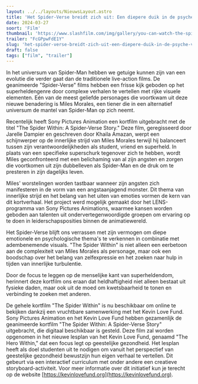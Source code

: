 ```yaml
---
layout: ../../layouts/NieuwsLayout.astro
title: 'Het Spider-Verse breidt zich uit: Een diepere duik in de psyche van Miles Morales'
date: 2024-03-27
soort: 'Film'
thumbnail: 'https://www.slashfilm.com/img/gallery/you-can-watch-the-spider-verse-short-film-the-spider-within-right-here/the-spider-within-a-spider-verse-story-1711467416.jpg'
trailer: "FcGPpwFdE1Y"
slug: 'het-spider-verse-breidt-zich-uit-een-diepere-duik-in-de-psyche-van-miles-morales'
draft: false
tags: ["film", "trailer"]
---
```



In het universum van Spider-Man hebben we getuige kunnen zijn van een evolutie die verder gaat dan de traditionele live-action films. De geanimeerde "Spider-Verse" films hebben een frisse kijk geboden op het superheldengenre door complexe verhalen te vertellen met rijke visuele elementen. Eén van de meest geliefde personages die voortkwam uit deze nieuwe benadering is Miles Morales, een tiener die in een alternatief universum de mantel van Spider-Man op zich neemt.

Recentelijk heeft Sony Pictures Animation een kortfilm uitgebracht met de titel "The Spider Within: A Spider-Verse Story." Deze film, geregisseerd door Jarelle Dampier en geschreven door Khaila Amazan, werpt een schijnwerper op de innerlijke strijd van Miles Morales terwijl hij balanceert tussen zijn verantwoordelijkheden als student, vriend en superheld. In plaats van een specifieke superschurk tegenover zich te hebben, wordt Miles geconfronteerd met een belichaming van al zijn angsten en zorgen die voortkomen uit zijn dubbelleven als Spider-Man en de druk om te presteren in zijn dagelijks leven.

Miles' worstelingen worden tastbaar wanneer zijn angsten zich manifesteren in de vorm van een angstaanjagend monster. Dit thema van innerlijke strijd en het belang van het uiten van emoties vormen de kern van dit kortverhaal. Het project werd mogelijk gemaakt door het LENS-programma van Sony Pictures Animations, waarmee kansen worden geboden aan talenten uit ondervertegenwoordigde groepen om ervaring op te doen in leiderschapsposities binnen de animatiewereld.

Het Spider-Verse blijft ons verrassen met zijn vermogen om diepe emotionele en psychologische thema's te verkennen in combinatie met adembenemende visuals. "The Spider Within" is niet alleen een eerbetoon aan de complexiteit van Miles Morales als personage, maar ook een boodschap over het belang van zelfexpressie en het zoeken naar hulp in tijden van innerlijke turbulentie.

Door de focus te leggen op de menselijke kant van superheldendom, herinnert deze kortfilm ons eraan dat heldhaftigheid niet alleen bestaat uit fysieke daden, maar ook uit de moed om kwetsbaarheid te tonen en verbinding te zoeken met anderen.

De gehele kortfilm "The Spider Within" is nu beschikbaar om online te bekijken dankzij een vruchtbare samenwerking met het Kevin Love Fund. Sony Pictures Animation en het Kevin Love Fund hebben gezamenlijk de geanimeerde kortfilm "The Spider Within: A Spider-Verse Story" uitgebracht, die digitaal beschikbaar is gesteld. Deze film zal worden opgenomen in het nieuwe lesplan van het Kevin Love Fund, genaamd "The Hero Within," dat een focus legt op geestelijke gezondheid. Het lesplan heeft als doel studenten uit te nodigen om vanuit het perspectief van geestelijke gezondheid bewustzijn hun eigen verhaal te vertellen. Dit gebeurt via een interactief curriculum met onder andere een creatieve storyboard-activiteit. Voor meer informatie over dit initiatief kun je terecht op de website [https://kevinlovefund.org](https://kevinlovefund.org).

